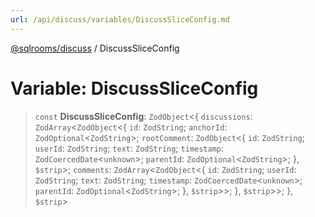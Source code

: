 ```yaml
---
url: /api/discuss/variables/DiscussSliceConfig.md
---
```

[@sqlrooms/discuss](../index.md) / DiscussSliceConfig

# Variable: DiscussSliceConfig

> `const` **DiscussSliceConfig**: `ZodObject`<{ `discussions`: `ZodArray`<`ZodObject`<{ `id`: `ZodString`; `anchorId`: `ZodOptional`<`ZodString`>; `rootComment`: `ZodObject`<{ `id`: `ZodString`; `userId`: `ZodString`; `text`: `ZodString`; `timestamp`: `ZodCoercedDate`<`unknown`>; `parentId`: `ZodOptional`<`ZodString`>; }, `$strip`>; `comments`: `ZodArray`<`ZodObject`<{ `id`: `ZodString`; `userId`: `ZodString`; `text`: `ZodString`; `timestamp`: `ZodCoercedDate`<`unknown`>; `parentId`: `ZodOptional`<`ZodString`>; }, `$strip`>>; }, `$strip`>>; }, `$strip`>
